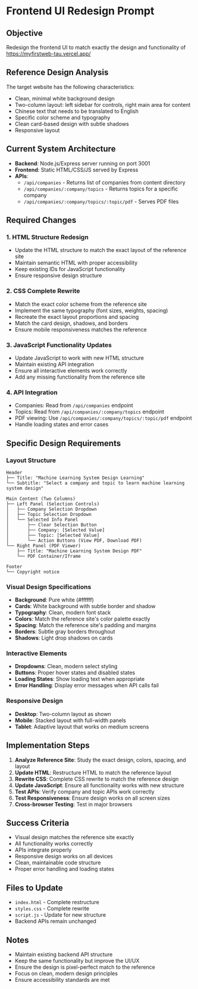# Frontend UI Redesign Prompt

## Objective
Redesign the frontend UI to match exactly the design and functionality of https://myfirstweb-tau.vercel.app/

## Reference Design Analysis
The target website has the following characteristics:
- Clean, minimal white background design
- Two-column layout: left sidebar for controls, right main area for content
- Chinese text that needs to be translated to English
- Specific color scheme and typography
- Clean card-based design with subtle shadows
- Responsive layout

## Current System Architecture
- **Backend**: Node.js/Express server running on port 3001
- **Frontend**: Static HTML/CSS/JS served by Express
- **APIs**: 
  - `/api/companies` - Returns list of companies from content directory
  - `/api/companies/:company/topics` - Returns topics for a specific company
  - `/api/companies/:company/topics/:topic/pdf` - Serves PDF files

## Required Changes

### 1. HTML Structure Redesign
- Update the HTML structure to match the exact layout of the reference site
- Maintain semantic HTML with proper accessibility
- Keep existing IDs for JavaScript functionality
- Ensure responsive design structure

### 2. CSS Complete Rewrite
- Match the exact color scheme from the reference site
- Implement the same typography (font sizes, weights, spacing)
- Recreate the exact layout proportions and spacing
- Match the card design, shadows, and borders
- Ensure mobile responsiveness matches the reference

### 3. JavaScript Functionality Updates
- Update JavaScript to work with new HTML structure
- Maintain existing API integration
- Ensure all interactive elements work correctly
- Add any missing functionality from the reference site

### 4. API Integration
- Companies: Read from `/api/companies` endpoint
- Topics: Read from `/api/companies/:company/topics` endpoint
- PDF viewing: Use `/api/companies/:company/topics/:topic/pdf` endpoint
- Handle loading states and error cases

## Specific Design Requirements

### Layout Structure
```
Header
├── Title: "Machine Learning System Design Learning"
└── Subtitle: "Select a company and topic to learn machine learning system design"

Main Content (Two Columns)
├── Left Panel (Selection Controls)
│   ├── Company Selection Dropdown
│   ├── Topic Selection Dropdown
│   └── Selected Info Panel
│       ├── Clear Selection Button
│       ├── Company: [Selected Value]
│       ├── Topic: [Selected Value]
│       └── Action Buttons (View PDF, Download PDF)
└── Right Panel (PDF Viewer)
    ├── Title: "Machine Learning System Design PDF"
    └── PDF Container/Iframe

Footer
└── Copyright notice
```

### Visual Design Specifications
- **Background**: Pure white (#ffffff)
- **Cards**: White background with subtle border and shadow
- **Typography**: Clean, modern font stack
- **Colors**: Match the reference site's color palette exactly
- **Spacing**: Match the reference site's padding and margins
- **Borders**: Subtle gray borders throughout
- **Shadows**: Light drop shadows on cards

### Interactive Elements
- **Dropdowns**: Clean, modern select styling
- **Buttons**: Proper hover states and disabled states
- **Loading States**: Show loading text when appropriate
- **Error Handling**: Display error messages when API calls fail

### Responsive Design
- **Desktop**: Two-column layout as shown
- **Mobile**: Stacked layout with full-width panels
- **Tablet**: Adaptive layout that works on medium screens

## Implementation Steps

1. **Analyze Reference Site**: Study the exact design, colors, spacing, and layout
2. **Update HTML**: Restructure HTML to match the reference layout
3. **Rewrite CSS**: Complete CSS rewrite to match the reference design
4. **Update JavaScript**: Ensure all functionality works with new structure
5. **Test APIs**: Verify company and topic APIs work correctly
6. **Test Responsiveness**: Ensure design works on all screen sizes
7. **Cross-browser Testing**: Test in major browsers

## Success Criteria
- Visual design matches the reference site exactly
- All functionality works correctly
- APIs integrate properly
- Responsive design works on all devices
- Clean, maintainable code structure
- Proper error handling and loading states

## Files to Update
- `index.html` - Complete restructure
- `styles.css` - Complete rewrite
- `script.js` - Update for new structure
- Backend APIs remain unchanged

## Notes
- Maintain existing backend API structure
- Keep the same functionality but improve the UI/UX
- Ensure the design is pixel-perfect match to the reference
- Focus on clean, modern design principles
- Ensure accessibility standards are met


